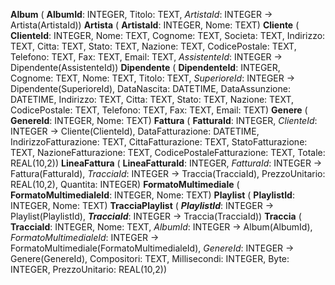 **Album** (  **AlbumId**: INTEGER, Titolo: TEXT, _ArtistaId_: INTEGER -> Artista(ArtistaId))
**Artista** (  **ArtistaId**: INTEGER, Nome: TEXT)
**Cliente** (  **ClienteId**: INTEGER, Nome: TEXT, Cognome: TEXT, Societa: TEXT, Indirizzo: TEXT, Citta: TEXT, Stato: TEXT, Nazione: TEXT, CodicePostale: TEXT, Telefono: TEXT, Fax: TEXT, Email: TEXT, _AssistenteId_: INTEGER -> Dipendente(AssistenteId))
**Dipendente** (  **DipendenteId**: INTEGER, Cognome: TEXT, Nome: TEXT, Titolo: TEXT, _SuperioreId_: INTEGER -> Dipendente(SuperioreId), DataNascita: DATETIME, DataAssunzione: DATETIME, Indirizzo: TEXT, Citta: TEXT, Stato: TEXT, Nazione: TEXT, CodicePostale: TEXT, Telefono: TEXT, Fax: TEXT, Email: TEXT)
**Genere** (  **GenereId**: INTEGER, Nome: TEXT)
**Fattura** (  **FatturaId**: INTEGER, _ClienteId_: INTEGER -> Cliente(ClienteId), DataFatturazione: DATETIME, IndirizzoFatturazione: TEXT, CittaFatturazione: TEXT, StatoFatturazione: TEXT, NazioneFatturazione: TEXT, CodicePostaleFatturazione: TEXT, Totale: REAL(10,2))
**LineaFattura** (  **LineaFatturaId**: INTEGER, _FatturaId_: INTEGER -> Fattura(FatturaId), _TracciaId_: INTEGER -> Traccia(TracciaId), PrezzoUnitario: REAL(10,2), Quantita: INTEGER)
**FormatoMultimediale** (  **FormatoMultimedialeId**: INTEGER, Nome: TEXT)
**Playlist** (  **PlaylistId**: INTEGER, Nome: TEXT)
**TracciaPlaylist** (  ***PlaylistId***: INTEGER -> Playlist(PlaylistId), ***TracciaId***: INTEGER -> Traccia(TracciaId))
**Traccia** (  **TracciaId**: INTEGER, Nome: TEXT, _AlbumId_: INTEGER -> Album(AlbumId), _FormatoMultimedialeId_: INTEGER -> FormatoMultimediale(FormatoMultimedialeId), _GenereId_: INTEGER -> Genere(GenereId), Compositori: TEXT, Millisecondi: INTEGER, Byte: INTEGER, PrezzoUnitario: REAL(10,2))
